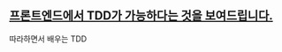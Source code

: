 ## [프론트엔드에서 TDD가 가능하다는 것을 보여드립니다.](https://www.youtube.com/watch?v=L1dtkLeIz-M&list=LL&index=63&t=256s)

따라하면서 배우는 TDD
